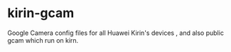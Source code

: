 # kirin-gcam
Google Camera config files for all Huawei Kirin's devices , and also public gcam which run on kirn.
